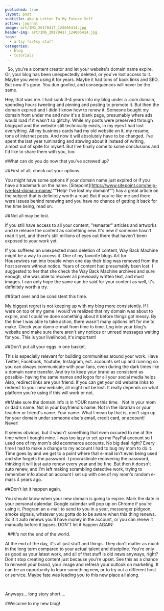 ```yaml
---
published: true
layout: post
subtitle: aka A Letter To My Future Self
active: journal
image: art/IMG_20170417_124005414.jpg
header-img: art/IMG_20170417_124005414.jpg
tags:
  - artsy fartsy stuff
categories:
  - blog
  - tutorials
---
```

 
So, you're a content creator and let your website's domain name expire. Or, your blog has been unexpectedly deleted, or you've lost access to it. Maybe you were using it for years. Maybe it had tons of back links and SEO. But now it's gone. You dun goofed, and consequences will never be the same.

Hey, that was me. I had sunk 3-4 years into my blog under a .com domain, spending hours tweeting and pinning and posting to promote it. But then the domain expired and I didn't know how to renew it. Someone bought my domain from under me and now it's a blank page, presumably where ads would load if it wasn't so glitchy. While my posts were preserved through blogspot and the website still technically exists, in my eyes I had lost everything. All my business cards had my old website on it, my resume, tons of internet posts. And now it will absolutely have to be changed. I've spent the last year ruminating and stewing about it instead of writing, almost out of spite for myself. But I've finally come to some conclusions and I'd like to share them with you, too. 
 

#What can do you do now that you've screwed up?
 
 

##First of all, check out your options.

You might have some options if your domain name just expired or if you have a trademark on the name. [Sitepoint](https://www.sitepoint.com/help-ive-lost-domain-name/ ""Help! I've lost my domain!"") has a great article on the subject that is definitely worth a read. But if you're like me and there were issues behind renewing and you have no chance of getting it back for the time being, read on. 


##Not all may be lost.

If you still have access to all your content, "remaster" articles and artworks and re release the content as something new. It's new if someone hasn't read it yet, and there's still millions of eyes out there that haven't been exposed to your work yet. 

If you suffered an unexpected mass deletion of content, Way Back Machine might be a way to access it. One of my favorite blogs Art for Housewives ran into trouble when one day their blog was removed from the host servers without notice. Years of content had presumably been lost. I suggested to her that she check the Way Back Machine archives and sure enough, she was able to recover all previously written text, and most images. I can only hope the same can be said for your content as well, it's definitely worth a try.


##Start over and be consistent this time.

My biggest regret is not keeping up with my blog more consistently. If I were on top of my game I would've realized that my domain was about to expire, and I could've done something about it before things got messy. By the time I was able to take action, there wasn't many options left for me to make. Check your damn e-mail from time to time. Log into your blog's website and make sure there aren't any notices or unread messages waiting for you. This is your livelihood, it's important!


##Don't put all your eggs in one basket.

This is especially relevant for building communities around your work. Have Twitter, Facebook, Youtube, Instagram, ect. accounts set up and running so you can always communicate with your fans, even during the dark times like a domain name transfer. And try to keep your brand as consistent as possible- having the same names and logos for all your social media helps 
 
Also, redirect links are your friend. If you can get your old website links to redirect to your new website, all might not be lost. It really depends on what platform you're using if this will work or not.
 

##Make sure the domain info is in YOUR name this time.
 
Not in your mom or dad's name. Not in your boyfriend's name. Not in the librarian or your teacher or friend's name. Your name. What I mean by that is, don't sign up for your domain under someone else's email, credit card, or account! Never! 

It seems obvious, but it wasn't something that even occured to me at the time when I bought mine. I was too lazy to set up my PayPal account so I used one of my mom's old ecommerce accounts. No big deal right? Every time I had to make a change to my account I had to bug my mom to do it. Time goes by and we get to a point where that e-mail isn't even being used and she forgets the password. I procrastinate recovering the password, thinking it will just auto renew every year and be fine. But then it doesn't auto renew, and I'm left making scrambling detective work, trying to remember info about an account I set up with one of my mom's random e-mails 4 years ago.


##Don't let it happen again.

You should know when your new domain is going to expire. Mark the date in your personal calendar. Google calendar will pop up on Chrome if you're using it. Program an e-mail to send to you in a year, messenger pidgeon, smoke signals, whatever you gotta do to be aware when this thing renews. So if it auto renews you'll have money in the account, or you can renew it manually before it lapses. DON'T let it happen AGAIN! 

 
##It's not the end of the world.

At the end of the day, it's all just stuff and things. They don't matter as much in the long term compared to your actual talent and discipline. You're only as good as your latest work, and all of that stuff is old news anyways, right? Don't stop creating content just because you're upset. See this as a chance to reinvent your brand, your image and refresh your outlook on marketing. It can be an opportunity to learn something new, or to try out a different host or service. Maybe fate was leading you to this new place all along.

 


Anyways... long story short....

#Welcome to my new blog!
